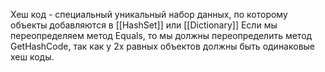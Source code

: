 Хеш код - специальный уникальный набор данных, по которому объекты добавляются в [[HashSet]] или [[Dictionary]] 
Если мы переопределяем метод Equals, то мы должны переопределить метод GetHashCode, так как у 2х равных объектов должны быть одинаковые хеш коды.
